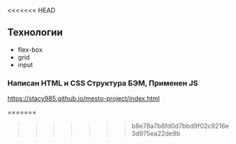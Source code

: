 
<<<<<<< HEAD
## Технологии

* flex-box
* grid
* input

### Написан HTML и CSS Структура БЭМ, Применен JS
https://stacy985.github.io/mesto-project/index.html

=======
>>>>>>> b8e78a7b8fd0d7bbd9f02c9216e3d975ea22de9b
